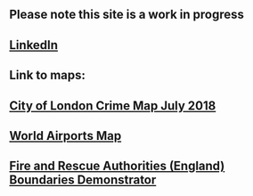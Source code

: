 
## Please note this site is a work in progress

## [LinkedIn](https://www.linkedin.com/in/mohammed-m-100)

## Link to maps:
## [City of London Crime Map July 2018](https://mohammedfarhanmasud.github.io/qgis2web_City_of_London_Crimes/index.html)

## [World Airports Map](https://mohammedfarhanmasud.github.io/qgis2web_2019_airport_grayscale/index.html)

## [Fire and Rescue Authorities (England) Boundaries Demonstrator](https://github.com/mohammedfarhanmasud/mohammedfarhanmasud.github.io/blob/master/QGIS_FRA_England_Boundaries_demo/index.html)

